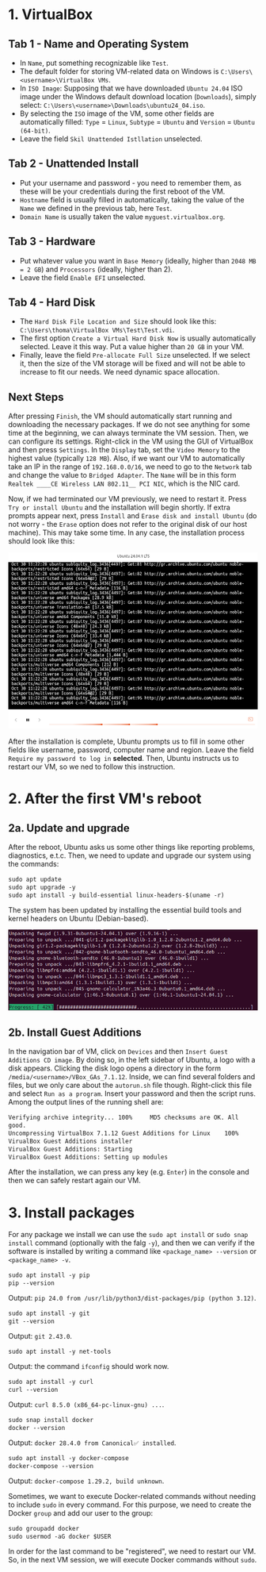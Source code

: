 # 1. VirtualBox

## Tab 1 - Name and Operating System

* In `Name`, put something recognizable like `Test`.
* The default folder for storing VM-related data on Windows is `C:\Users\<username>\VirtualBox VMs`.
* In `ISO Image`: Supposing that we have downloaded `Ubuntu 24.04` ISO image under the Windows default download location (`Downloads`), simply select: `C:\Users\<username>\Downloads\ubuntu24_04.iso`.
* By selecting the `ISO` image of the VM, some other fields are automatically filled: `Type` = `Linux`, `Subtype` = `Ubuntu` and `Version` = `Ubuntu (64-bit)`.
* Leave the field `Skil Unattended Istllation` unselected.

## Tab 2 - Unattended Install

* Put your username and password - you need to remember them, as these will be your credentials during the first reboot of the VM.
* `Hostname` field is usually filled in automatically, taking the value of the `Name` we defined in the previous tab, here `Test`.
* `Domain Name` is usually taken the value `myguest.virtualbox.org`.

## Tab 3 - Hardware

* Put whatever value you want in `Base Memory` (ideally, higher than `2048 MB = 2 GB`) and `Processors` (ideally, higher than 2).
* Leave the field `Enable EFI` unselected.

## Tab 4 - Hard Disk

* The `Hard Disk File Location and Size` should look like this: `C:\Users\thoma\VirtualBox VMs\Test\Test.vdi`.
* The first option `Create a Virtual Hard Disk Now` is usually automatically selected. Leave it this way. Put a value higher than `20 GB` in your VM.
* Finally, leave the field `Pre-allocate Full Size` unselected. If we select it, then the size of the VM storage will be fixed and will not be able to increase to fit our needs. We need dynamic space allocation.

## Next Steps

After pressing `Finish`, the VM should automatically start running and downloading the necessary packages. If we do not see anything for some time at the beginning, we can always terminate the VM session. Then, we can configure its settings. Right-click in the VM using the GUI of VirtualBox and then press `Settings`. In the `Display` tab, set the `Video Memory` to the highest value (typically `128 MB`). Also, if we want our VM to automatically take an IP in the range of `192.168.0.0/16`, we need to go to the `Network` tab and change the value to `Bridged Adapter`. The `Name` will be in this form `Realtek ____CE Wireless LAN 802.11__ PCI NIC`, which is the NIC card.

Now, if we had terminated our VM previously, we need to restart it. Press `Try or install Ubuntu` and the installation will begin shortly. If extra prompts appear next, press `Install` and `Erase disk and install Ubuntu` (do not worry - the `Erase` option does not refer to the original disk of our host machine). This may take some time. In any case, the installation process should look like this:

![Ubuntu Downloads](https://github.com/boufik/Cyber-Handbook-Practices/blob/main/VMs/Ubuntu/Images/ub24_being_installed.png)

After the installation is complete, Ubuntu prompts us to fill in some other fields like username, password, computer name and region. Leave the field `Require my password to log in` **selected**. Then, Ubuntu instructs us to restart our VM, so we ned to follow this instruction.

# 2. After the first VM's reboot

## 2a. Update and upgrade
After the reboot, Ubuntu asks us some other things like reporting problems, diagnostics, e.t.c. Then, we need to update and upgrade our system using the commands:

```
sudo apt update
sudo apt upgrade -y
sudo apt install -y build-essential linux-headers-$(uname -r)
```

The system has been updated by installing the essential build tools and kernel headers on Ubuntu (Debian-based).

![Ubuntu Downloads](https://github.com/boufik/Cyber-Handbook-Practices/blob/main/VMs/Ubuntu/Images/ub24_apt_upgrade.png)

## 2b. Install Guest Additions

In the navigation bar of VM, click on `Devices` and then `Insert Guest Additions CD image`. By doing so, in the left sidebar of Ubuntu, a logo with a disk appears. Clicking the disk logo opens a directory in the form `/media/<username>/VBox_GAs_7.1.12`. Inside, we can find several folders and files, but we only care about the `autorun.sh` file though. Right-click this file and select `Run as a program`. Insert your password and then the script runs. Among the output lines of the running shell are:
```
Verifying archive integrity... 100%     MD5 checksums are OK. All good.
Uncompressing VirtualBox 7.1.12 Guest Additions for Linux    100%
VirualBox Guest Additions installer
VirualBox Guest Additions: Starting
VirualBox Guest Additions: Setting up modules
```

After the installation, we can press any key (e.g. `Enter`) in the console and then we can safely restart again our VM.

# 3. Install packages

For any package we install we can use the `sudo apt install` or `sudo snap install` command (optionally with the falg `-y`), and then we can verify if the software is installed by writing a command like `<package_name> --version` or `<package_name> -v`.

```
sudo apt install -y pip
pip --version
```
Output: `pip 24.0 from /usr/lib/python3/dist-packages/pip (python 3.12)`.

```
sudo apt install -y git
git --version
```
Output: `git 2.43.0`.

```
sudo apt install -y net-tools
```
Output: the command `ifconfig` should work now.

```
sudo apt install -y curl
curl --version
```
Output: `curl 8.5.0 (x86_64-pc-linux-gnu) ...`.

```
sudo snap install docker
docker --version
```
Output: `docker 28.4.0 from Canonical✅ installed`.

```
sudo apt install -y docker-compose
docker-compose --version
```
Output: `docker-compose 1.29.2, build unknown`.

Sometimes, we want to execute Docker-related commands without needing to include `sudo` in every command. For this purpose, we need to create the Docker `group` and add our user to the group:

```
sudo groupadd docker
sudo usermod -aG docker $USER
```

In order for the last command to be "registered", we need to restart our VM. So, in the next VM session, we will execute Docker commands without `sudo`.
